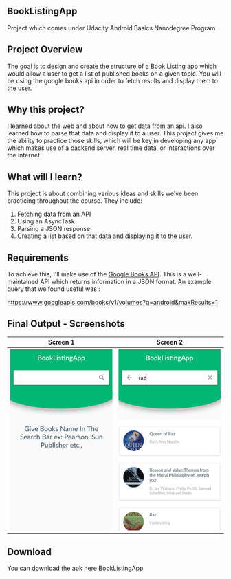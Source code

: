 ## BookListingApp
Project which comes under Udacity Android Basics Nanodegree Program

## Project Overview
The goal is to design and create the structure of a Book Listing app which would allow a user to get a list of published books on a given topic. You will be using the google books api in order to fetch results and display them to the user.

## Why this project?
I learned about the web and about how to get data from an api. I also learned how to parse that data and display it to a user. This project gives me the ability to practice those skills, which will be key in developing any app which makes use of a backend server, real time data, or interactions over the internet.

## What will I learn?
This project is about combining various ideas and skills we’ve been practicing throughout the course. They include:

1. Fetching data from an API
2. Using an AsyncTask
3. Parsing a JSON response
4. Creating a list based on that data and displaying it to the user.

## Requirements
To achieve this, I'll make use of the [Google Books API](https://developers.google.com/books/docs/v1/getting_started#intro). This is a well-maintained API which returns information in a JSON format.
An example query that we found useful was :

https://www.googleapis.com/books/v1/volumes?q=android&maxResults=1

## Final Output - Screenshots

Screen 1                          |Screen 2
:--------------------------------:|:--------------------------------:
![](app/screenshots/screen1.png)  |![](app/screenshots/screen2.png)

## Download
You can download the apk here [BookListingApp](../../raw/master/app/screenshots/app-debug.apk)
